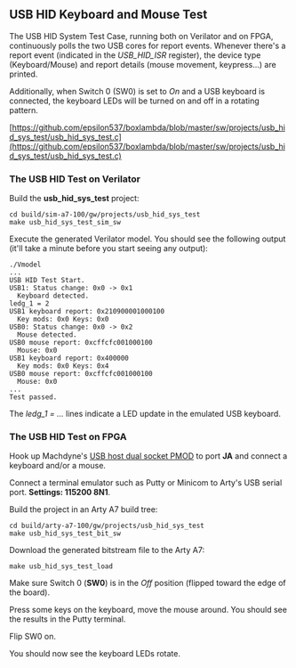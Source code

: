## USB HID Keyboard and Mouse Test

The USB HID System Test Case, running both on Verilator and on FPGA, continuously polls the two USB cores for report events. Whenever there's a report event (indicated in the *USB_HID_ISR* register), the device type (Keyboard/Mouse) and report details (mouse movement, keypress...) are printed.

Additionally, when Switch 0 (SW0) is set to *On* and a USB keyboard is connected, the keyboard LEDs will be turned on and off in a rotating pattern.

[https://github.com/epsilon537/boxlambda/blob/master/sw/projects/usb_hid_sys_test/usb_hid_sys_test.c](https://github.com/epsilon537/boxlambda/blob/master/sw/projects/usb_hid_sys_test/usb_hid_sys_test.c)

### The USB HID Test on Verilator

Build the **usb_hid_sys_test** project:

```
cd build/sim-a7-100/gw/projects/usb_hid_sys_test
make usb_hid_sys_test_sim_sw
```

Execute the generated Verilator model. You should see the following output (it'll take a minute before you start seeing any output):

```
./Vmodel
...
USB HID Test Start.
USB1: Status change: 0x0 -> 0x1
  Keyboard detected.
ledg_1 = 2
USB1 keyboard report: 0x210900001000100
  Key mods: 0x0 Keys: 0x0
USB0: Status change: 0x0 -> 0x2
  Mouse detected.
USB0 mouse report: 0xcffcfc001000100
  Mouse: 0x0
USB1 keyboard report: 0x400000
  Key mods: 0x0 Keys: 0x4
USB0 mouse report: 0xcffcfc001000100
  Mouse: 0x0
...
Test passed.
```

The *ledg_1 = ...* lines indicate a LED update in the emulated USB keyboard.

### The USB HID Test on FPGA

Hook up Machdyne's [USB host dual socket PMOD](https://machdyne.com/product/usb-host-dual-socket-pmod/) to port **JA** and connect a keyboard and/or a mouse.

Connect a terminal emulator such as Putty or Minicom to Arty's USB serial port. **Settings: 115200 8N1**.

Build the project in an Arty A7 build tree:

```
cd build/arty-a7-100/gw/projects/usb_hid_sys_test
make usb_hid_sys_test_bit_sw
```

Download the generated bitstream file to the Arty A7:

```
make usb_hid_sys_test_load
```

Make sure Switch 0 (**SW0**) is in the *Off* position (flipped toward the edge of the board).

Press some keys on the keyboard, move the mouse around. You should see the results in the Putty terminal.

Flip SW0 on.

You should now see the keyboard LEDs rotate.

